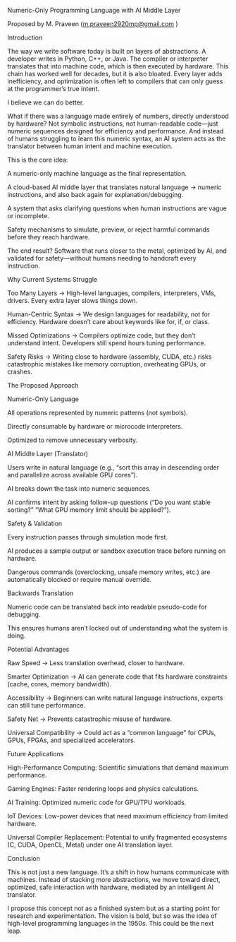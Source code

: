 Numeric-Only Programming Language with AI Middle Layer

Proposed by M. Praveen (m.praveen2920mp@gmail.com
)

Introduction

The way we write software today is built on layers of abstractions. A developer writes in Python, C++, or Java. The compiler or interpreter translates that into machine code, which is then executed by hardware. This chain has worked well for decades, but it is also bloated. Every layer adds inefficiency, and optimization is often left to compilers that can only guess at the programmer’s true intent.

I believe we can do better.

What if there was a language made entirely of numbers, directly understood by hardware? Not symbolic instructions, not human-readable code—just numeric sequences designed for efficiency and performance. And instead of humans struggling to learn this numeric syntax, an AI system acts as the translator between human intent and machine execution.

This is the core idea:

A numeric-only machine language as the final representation.

A cloud-based AI middle layer that translates natural language → numeric instructions, and also back again for explanation/debugging.

A system that asks clarifying questions when human instructions are vague or incomplete.

Safety mechanisms to simulate, preview, or reject harmful commands before they reach hardware.

The end result? Software that runs closer to the metal, optimized by AI, and validated for safety—without humans needing to handcraft every instruction.

Why Current Systems Struggle

Too Many Layers → High-level languages, compilers, interpreters, VMs, drivers. Every extra layer slows things down.

Human-Centric Syntax → We design languages for readability, not for efficiency. Hardware doesn’t care about keywords like for, if, or class.

Missed Optimizations → Compilers optimize code, but they don’t understand intent. Developers still spend hours tuning performance.

Safety Risks → Writing close to hardware (assembly, CUDA, etc.) risks catastrophic mistakes like memory corruption, overheating GPUs, or crashes.

The Proposed Approach

Numeric-Only Language

All operations represented by numeric patterns (not symbols).

Directly consumable by hardware or microcode interpreters.

Optimized to remove unnecessary verbosity.

AI Middle Layer (Translator)

Users write in natural language (e.g., “sort this array in descending order and parallelize across available GPU cores”).

AI breaks down the task into numeric sequences.

AI confirms intent by asking follow-up questions (“Do you want stable sorting?” “What GPU memory limit should be applied?”).

Safety & Validation

Every instruction passes through simulation mode first.

AI produces a sample output or sandbox execution trace before running on hardware.

Dangerous commands (overclocking, unsafe memory writes, etc.) are automatically blocked or require manual override.

Backwards Translation

Numeric code can be translated back into readable pseudo-code for debugging.

This ensures humans aren’t locked out of understanding what the system is doing.

Potential Advantages

Raw Speed → Less translation overhead, closer to hardware.

Smarter Optimization → AI can generate code that fits hardware constraints (cache, cores, memory bandwidth).

Accessibility → Beginners can write natural language instructions, experts can still tune performance.

Safety Net → Prevents catastrophic misuse of hardware.

Universal Compatibility → Could act as a “common language” for CPUs, GPUs, FPGAs, and specialized accelerators.

Future Applications

High-Performance Computing: Scientific simulations that demand maximum performance.

Gaming Engines: Faster rendering loops and physics calculations.

AI Training: Optimized numeric code for GPU/TPU workloads.

IoT Devices: Low-power devices that need maximum efficiency from limited hardware.

Universal Compiler Replacement: Potential to unify fragmented ecosystems (C, CUDA, OpenCL, Metal) under one AI translation layer.

Conclusion

This is not just a new language. It’s a shift in how humans communicate with machines. Instead of stacking more abstractions, we move toward direct, optimized, safe interaction with hardware, mediated by an intelligent AI translator.

I propose this concept not as a finished system but as a starting point for research and experimentation. The vision is bold, but so was the idea of high-level programming languages in the 1950s. This could be the next leap.
